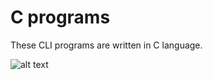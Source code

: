 # C programs
These CLI programs are written in C language.

![alt text]([http://url/to/img.png](https://www.google.com/url?sa=i&url=https%3A%2F%2Fwww.researchgate.net%2Ffigure%2FNevilles-algorithm_fig4_312530750&psig=AOvVaw3TUQ2zqUa4eiiPf6lZlhkQ&ust=1708701635048000&source=images&cd=vfe&opi=89978449&ved=0CBMQjRxqFwoTCMjq2-Gfv4QDFQAAAAAdAAAAABAg)https://www.google.com/url?sa=i&url=https%3A%2F%2Fwww.researchgate.net%2Ffigure%2FNevilles-algorithm_fig4_312530750&psig=AOvVaw3TUQ2zqUa4eiiPf6lZlhkQ&ust=1708701635048000&source=images&cd=vfe&opi=89978449&ved=0CBMQjRxqFwoTCMjq2-Gfv4QDFQAAAAAdAAAAABAg)
